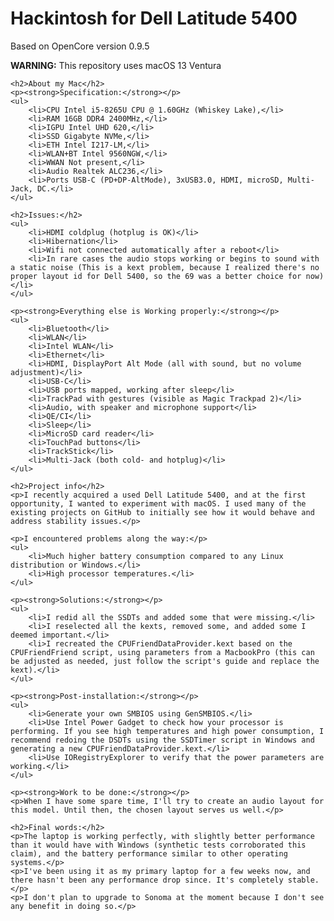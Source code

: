 <!DOCTYPE html>
<html>

<head>
    <meta charset="UTF-8">
    <title>Hackintosh for Dell Latitude 5400</title>
</head>

<body>
    <h1>Hackintosh for Dell Latitude 5400</h1>
    <p>Based on OpenCore version 0.9.5</p>
    <p><strong>WARNING:</strong> This repository uses macOS 13 Ventura</p>

    <h2>About my Mac</h2>
    <p><strong>Specification:</strong></p>
    <ul>
        <li>CPU Intel i5-8265U CPU @ 1.60GHz (Whiskey Lake),</li>
        <li>RAM 16GB DDR4 2400MHz,</li>
        <li>IGPU Intel UHD 620,</li>
        <li>SSD Gigabyte NVMe,</li>
        <li>ETH Intel I217-LM,</li>
        <li>WLAN+BT Intel 9560NGW,</li>
        <li>WWAN Not present,</li>
        <li>Audio Realtek ALC236,</li>
        <li>Ports USB-C (PD+DP-AltMode), 3xUSB3.0, HDMI, microSD, Multi-Jack, DC.</li>
    </ul>

    <h2>Issues:</h2>
    <ul>
        <li>HDMI coldplug (hotplug is OK)</li>
        <li>Hibernation</li>
        <li>Wifi not connected automatically after a reboot</li>
        <li>In rare cases the audio stops working or begins to sound with a static noise (This is a kext problem, because I realized there's no proper layout id for Dell 5400, so the 69 was a better choice for now)</li>
    </ul>

    <p><strong>Everything else is Working properly:</strong></p>
    <ul>
        <li>Bluetooth</li>
        <li>WLAN</li>
        <li>Intel WLAN</li>
        <li>Ethernet</li>
        <li>HDMI, DisplayPort Alt Mode (all with sound, but no volume adjustment)</li>
        <li>USB-C</li>
        <li>USB ports mapped, working after sleep</li>
        <li>TrackPad with gestures (visible as Magic Trackpad 2)</li>
        <li>Audio, with speaker and microphone support</li>
        <li>QE/CI</li>
        <li>Sleep</li>
        <li>MicroSD card reader</li>
        <li>TouchPad buttons</li>
        <li>TrackStick</li>
        <li>Multi-Jack (both cold- and hotplug)</li>
    </ul>

    <h2>Project info</h2>
    <p>I recently acquired a used Dell Latitude 5400, and at the first opportunity, I wanted to experiment with macOS. I used many of the existing projects on GitHub to initially see how it would behave and address stability issues.</p>

    <p>I encountered problems along the way:</p>
    <ul>
        <li>Much higher battery consumption compared to any Linux distribution or Windows.</li>
        <li>High processor temperatures.</li>
    </ul>

    <p><strong>Solutions:</strong></p>
    <ul>
        <li>I redid all the SSDTs and added some that were missing.</li>
        <li>I reselected all the kexts, removed some, and added some I deemed important.</li>
        <li>I recreated the CPUFriendDataProvider.kext based on the CPUFriendFriend script, using parameters from a MacbookPro (this can be adjusted as needed, just follow the script's guide and replace the kext).</li>
    </ul>

    <p><strong>Post-installation:</strong></p>
    <ul>
        <li>Generate your own SMBIOS using GenSMBIOS.</li>
        <li>Use Intel Power Gadget to check how your processor is performing. If you see high temperatures and high power consumption, I recommend redoing the DSDTs using the SSDTimer script in Windows and generating a new CPUFriendDataProvider.kext.</li>
        <li>Use IORegistryExplorer to verify that the power parameters are working.</li>
    </ul>

    <p><strong>Work to be done:</strong></p>
    <p>When I have some spare time, I'll try to create an audio layout for this model. Until then, the chosen layout serves us well.</p>

    <h2>Final words:</h2>
    <p>The laptop is working perfectly, with slightly better performance than it would have with Windows (synthetic tests corroborated this claim), and the battery performance similar to other operating systems.</p>
    <p>I've been using it as my primary laptop for a few weeks now, and there hasn't been any performance drop since. It's completely stable.</p>
    <p>I don't plan to upgrade to Sonoma at the moment because I don't see any benefit in doing so.</p>
</body>

</html>
